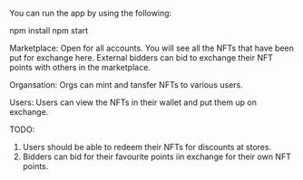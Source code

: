 You can run the app by using the following:

npm install
npm start

Marketplace: Open for all accounts. You will see all the NFTs that have been put for exchange here. External bidders can bid to exchange their NFT points with others in the marketplace.

Organsation: Orgs can mint and tansfer NFTs to various users.

Users: Users can view the NFTs in their wallet and put them up on exchange.

TODO:
1. Users should be able to redeem their NFTs for discounts at stores.
2. Bidders can bid for their favourite points iin exchange for their own NFT points.

